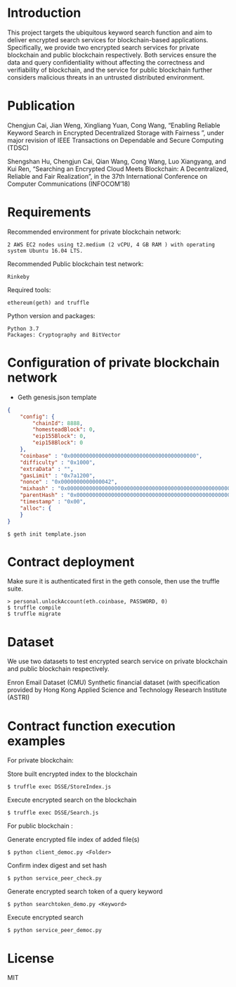 # Introduction
This project targets the ubiquitous keyword search function and aim to deliver encrypted search services for blockchain-based applications. Specifically, we provide two encrypted search services for private blockchain and public blockchain respectively. Both services ensure the data and query confidentiality without affecting the correctness and verifiability of blockchain, and the service for public blockchain further considers malicious threats in an untrusted distributed environment.

# Publication
Chengjun Cai, Jian Weng, Xingliang Yuan, Cong Wang, “Enabling Reliable Keyword Search in Encrypted Decentralized Storage with Fairness ”, under major revision of IEEE Transactions on Dependable and Secure Computing (TDSC)

Shengshan Hu, Chengjun Cai, Qian Wang, Cong Wang, Luo Xiangyang, and Kui Ren, “Searching an Encrypted Cloud Meets Blockchain: A Decentralized, Reliable and Fair Realization”, in the 37th International Conference on Computer Communications (INFOCOM’18)



# Requirements
Recommended environment for private blockchain network: 

    2 AWS EC2 nodes using t2.medium (2 vCPU, 4 GB RAM ) with operating system Ubuntu 16.04 LTS.

Recommended Public blockchain test network:

    Rinkeby

Required tools:

    ethereum(geth) and truffle

 Python version and packages:

    Python 3.7 
    Packages: Cryptography and BitVector

# Configuration of private blockchain network
  * Geth genesis.json template

```json
{
    "config": {
        "chainId": 8888,
        "homesteadBlock": 0,    
        "eip155Block": 0,
        "eip158Block": 0
    },
    "coinbase" : "0x0000000000000000000000000000000000000000",
    "difficulty" : "0x1000",
    "extraData" : "",
    "gasLimit" : "0x7a1200",
    "nonce" : "0x0000000000000042",
    "mixhash" : "0x0000000000000000000000000000000000000000000000000000000000000000",
    "parentHash" : "0x0000000000000000000000000000000000000000000000000000000000000000",
    "timestamp" : "0x00",
    "alloc": {
    }
}
```

    $ geth init template.json

# Contract deployment
Make sure it is authenticated first in the geth console, then use the truffle suite.

    > personal.unlockAccount(eth.coinbase, PASSWORD, 0)
    $ truffle compile
    $ truffle migrate

# Dataset
We use two datasets to test encrypted search service on private blockchain and public blockchain respectively.

Enron Email Dataset (CMU)
Synthetic financial dataset (with specification provided by Hong Kong Applied Science and Technology Research Institute (ASTRI)

# Contract function execution examples

For private blockchain:

Store built encrypted index to the blockchain

    $ truffle exec DSSE/StoreIndex.js

Execute encrypted search on the blockchain

    $ truffle exec DSSE/Search.js

For public blockchain :

Generate encrypted file index of added file(s)

    $ python client_democ.py <Folder> 

Confirm index digest and set hash

    $ python service_peer_check.py    

Generate encrypted search token of a query keyword

    $ python searchtoken_demo.py <Keyword>

Execute encrypted search 

    $ python service_peer_democ.py

# License
MIT